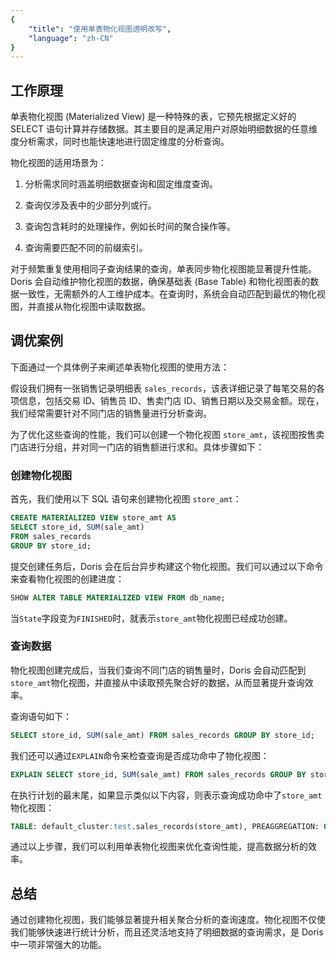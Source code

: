 ```yaml
---
{
    "title": "使用单表物化视图透明改写",
    "language": "zh-CN"
}
---
```


<!-- 
Licensed to the Apache Software Foundation (ASF) under one
or more contributor license agreements.  See the NOTICE file
distributed with this work for additional information
regarding copyright ownership.  The ASF licenses this file
to you under the Apache License, Version 2.0 (the
"License"); you may not use this file except in compliance
with the License.  You may obtain a copy of the License at

  http://www.apache.org/licenses/LICENSE-2.0

Unless required by applicable law or agreed to in writing,
software distributed under the License is distributed on an
"AS IS" BASIS, WITHOUT WARRANTIES OR CONDITIONS OF ANY
KIND, either express or implied.  See the License for the
specific language governing permissions and limitations
under the License.
-->

## 工作原理

单表物化视图 (Materialized View) 是一种特殊的表，它预先根据定义好的 SELECT 语句计算并存储数据。其主要目的是满足用户对原始明细数据的任意维度分析需求，同时也能快速地进行固定维度的分析查询。

物化视图的适用场景为：

1. 分析需求同时涵盖明细数据查询和固定维度查询。

2. 查询仅涉及表中的少部分列或行。

3. 查询包含耗时的处理操作，例如长时间的聚合操作等。

4. 查询需要匹配不同的前缀索引。

对于频繁重复使用相同子查询结果的查询，单表同步物化视图能显著提升性能。Doris 会自动维护物化视图的数据，确保基础表 (Base Table) 和物化视图表的数据一致性，无需额外的人工维护成本。在查询时，系统会自动匹配到最优的物化视图，并直接从物化视图中读取数据。

## 调优案例

下面通过一个具体例子来阐述单表物化视图的使用方法：

假设我们拥有一张销售记录明细表 `sales_records`，该表详细记录了每笔交易的各项信息，包括交易 ID、销售员 ID、售卖门店 ID、销售日期以及交易金额。现在，我们经常需要针对不同门店的销售量进行分析查询。

为了优化这些查询的性能，我们可以创建一个物化视图 `store_amt`，该视图按售卖门店进行分组，并对同一门店的销售额进行求和。具体步骤如下：

### 创建物化视图 

首先，我们使用以下 SQL 语句来创建物化视图 `store_amt`：

```sql
CREATE MATERIALIZED VIEW store_amt AS 
SELECT store_id, SUM(sale_amt) 
FROM sales_records
GROUP BY store_id;
```

提交创建任务后，Doris 会在后台异步构建这个物化视图。我们可以通过以下命令来查看物化视图的创建进度：

```sql
SHOW ALTER TABLE MATERIALIZED VIEW FROM db_name; 
```

当`State`字段变为`FINISHED`时，就表示`store_amt`物化视图已经成功创建。

### 查询数据

物化视图创建完成后，当我们查询不同门店的销售量时，Doris 会自动匹配到`store_amt`物化视图，并直接从中读取预先聚合好的数据，从而显著提升查询效率。

查询语句如下：

```sql
SELECT store_id, SUM(sale_amt) FROM sales_records GROUP BY store_id;
```

我们还可以通过`EXPLAIN`命令来检查查询是否成功命中了物化视图：

```sql
EXPLAIN SELECT store_id, SUM(sale_amt) FROM sales_records GROUP BY store_id;
```

在执行计划的最末尾，如果显示类似以下内容，则表示查询成功命中了`store_amt`物化视图：

```sql
TABLE: default_cluster:test.sales_records(store_amt), PREAGGREGATION: ON
```

通过以上步骤，我们可以利用单表物化视图来优化查询性能，提高数据分析的效率。

## 总结

通过创建物化视图，我们能够显著提升相关聚合分析的查询速度。物化视图不仅使我们能够快速进行统计分析，而且还灵活地支持了明细数据的查询需求，是 Doris 中一项非常强大的功能。